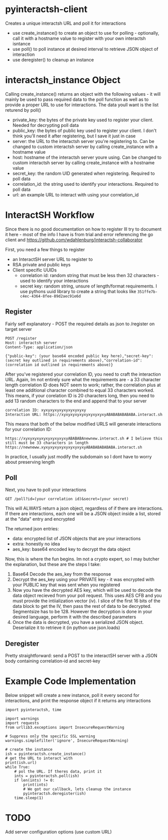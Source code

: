 # pyinteractsh-client

Creates a unique interactsh URL and poll it for interactions

- use create_instance() to create an object to use for polling - optionally, call it with a hostname value to register with your own interactsh isntance
- use poll() to poll instance at desired interval to retrieve JSON object of interaction
- use deregister() to cleanup an instance

# interactsh_instance Object
Calling create_instance() returns an object with the following values - it will mainly be used to pass required data to the poll function as well as to provide a proper URL to use for interactions. The data youll want is the list returend by poll()

 - private_key: the bytes of the private key used to register your client. Needed for decrypting poll data
 - public_key: the bytes of public key used to register your client. I don't think you'll need it after registering, but I save it just in case
 - server: the URL to the interactsh server you're registering to. Can be changed to custom interactsh server by calling create_instance with a hostname value
 - host: hostname of the interactsh server youre using. Can be changed to custom interactsh server by calling create_instance with a hostname value
 - secret_key: the random UID generated when registering. Required to poll data
 - correlation_id: the string used to identify your interactions. Required to poll data
 - url: an example URL to interact with using your correlation_id

# InteractSH Workflow
Since there is no good documentation on how to register Ill try to document it here - most of the info I have is from trial and error referencing the go client and https://github.com/wdahlenburg/interactsh-collaborator

First, you need a few things to register
  - an InteractSH server URL to register to
  - RSA private and public keys
  - Client specific UUIDs
    - correlation id: random string that must be less then 32 characters - used to identify your interactions  
    - secret key: random string, unsure of length/format requirements. I use pythons uuid library to create a string that looks like ```351ffe7b-c4ec-4364-8fee-89d2aec91e6d```

## Register
Fairly self explanatory - POST the required details as json to /register on target server
```
POST /register
Host: interactsh server
Content-Type: application/json

{"public-key": (your base64 encoded public key here),"secret-key":(secret key outlined in requirements above),"correlation-id": (correlation id outlined in requirements above)}
```
After you've registered your correlation ID, you need to craft the interaction URL. Again, Im not entirely sure what the requirements are - a 33 character length correlation ID does NOT seem to work; rather, the correlation plus at least one additional character combined to equal 33 characters worked. This means, if your corelation ID is 20 characters long, then you need to add 13 random characters to the end and append that to your server
```
correlation ID: xyxyxyxyxyxyxyxyxyxy
Interaction URL: https://xyxyxyxyxyxyxyxyxyxyABABABABABABA.interact.sh
```
This means that both of the below modified URLS will generate interactions for your correlation ID:
```
https://xyxyxyxyxyxyxyxyxyxyABABABAnewnew.interact.sh # I believe this still must be 33 characters in length
https://newneww.xyxyxyxyxyxyxyxyxyxyABABABABABABA.interact.sh
```
In practice, I usually just modify the subdomain so I dont have to worry about preserving length
## Poll
Next, you have to poll your interactions
```
GET /poll?id=(your correlation id)&secret=(your secret)
```
This will ALWAYS return a json object, regardless of if there are interactions. If there are interactions, each one will be a JSON object inside a list, stored at the "data" entry and encrypted

The returned json entries:
 - data: encrypted list of JSON objects that are your interactions 
 - extra: honestly no idea
 - aes_key: base64 encoded key to decrypt the data object  

Now, this is where the fun begins. Im not a crypto expert, so I may butcher the explanation, but these are the steps I take:

1) Base64 Decode the aes_key from the response
2) Decrypt the aes_key using your PRIVATE key - it was encrypted with your PUBLIC key that was sent when you registered
3) Now you have the decrypted AES key, which will be used to decode the data object recieved from your poll request. This uses AES CFB and you must provide the intiialization vector (iv). I slice of the first 16 bits of the data block to get the IV, then pass the rest of data to be decrypted. Segmentsize has to be 128. However the decryption is done in your desired language, perform it with the described parameters
4) Once the data is decrypted, you have a serialized JSON object. Deserialize it to retrieve it (in python use json.loads)

## Deregister
Pretty straightforward: send a POST to the interactSH server with a JSON body containing correlation-id and secret-key

# Example Code Implementation
Below snippet will create a new instance, poll it every second for interactions, and print the response object if it returns any interactions

```
import pyinteractsh, time

import warnings
import requests
from urllib3.exceptions import InsecureRequestWarning

# Suppress only the specific SSL warning
warnings.simplefilter('ignore', InsecureRequestWarning)

# create the instance
ish = pyinteractsh.create_instance()
# get the URL to interact with
print(ish.url)
while True:
    # pol the URL. If theres data, print it
    ints = pyinteractsh.poll(ish)
    if len(ints) != 0:
        print(ints)
        # We got our callback, lets cleanup the instance
        pyinteractsh.deregister(ish)
    time.sleep(1)
```
# TODO
Add server configuration options (use custom URL)
